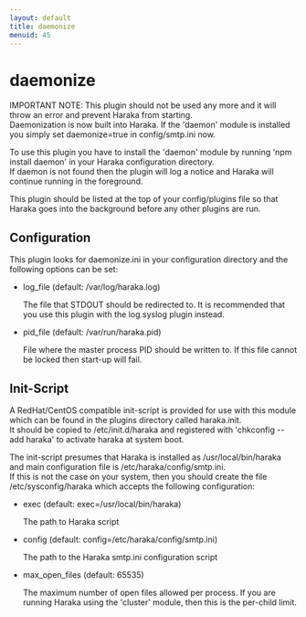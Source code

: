 ```yaml
---
layout: default
title: daemonize
menuid: 45
---
```

daemonize
=========

IMPORTANT NOTE: This plugin should not be used any more and it will 
throw an error and prevent Haraka from starting.  
Daemonization is now built into Haraka.  If the 'daemon' module is
installed you simply set daemonize=true in config/smtp.ini now.

To use this plugin you have to install the 'daemon' module by running 
'npm install daemon' in your Haraka configuration directory.  
If daemon is not found then the plugin will log a notice and Haraka will 
continue running in the foreground.

This plugin should be listed at the top of your config/plugins file so that 
Haraka goes into the background before any other plugins are run.

Configuration
-------------

This plugin looks for daemonize.ini in your configuration directory and the 
following options can be set:

- log\_file  (default: /var/log/haraka.log)

    The file that STDOUT should be redirected to.  It is recommended that 
    you use this plugin with the log.syslog plugin instead.

- pid\_file  (default: /var/run/haraka.pid)

    File where the master process PID should be written to.  If this file 
    cannot be locked then start-up will fail.

Init-Script
-----------

A RedHat/CentOS compatible init-script is provided for use with this module 
which can be found in the plugins directory called haraka.init.  
It should be copied to /etc/init.d/haraka and registered with 
'chkconfig --add haraka' to activate haraka at system boot.

The init-script presumes that Haraka is installed as /usr/local/bin/haraka 
and main configuration file is /etc/haraka/config/smtp.ini.  
If this is not the case on your system, then you should create the file 
/etc/sysconfig/haraka which accepts the following configuration:

- exec  (default: exec=/usr/local/bin/haraka)

    The path to Haraka script

- config  (default: config=/etc/haraka/config/smtp.ini)

    The path to the Haraka smtp.ini configuration script

- max\_open\_files  (default: 65535)

    The maximum number of open files allowed per process.  If you are 
    running Haraka using the 'cluster' module, then this is the per-child 
    limit.


